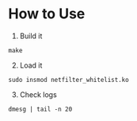 # How to Use

1. Build it
```
make

```
2. Load it

```
sudo insmod netfilter_whitelist.ko
```

3. Check logs

```
dmesg | tail -n 20


```
